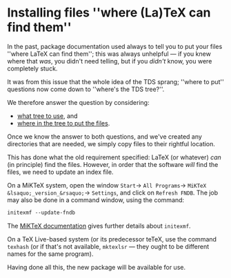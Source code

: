 # Installing files ''where (La)TeX can find them''




In the past, package documentation used always to tell you to put your
files ''where LaTeX can find them''; this was always unhelpful&nbsp;&mdash;
if you knew where that _was_, you didn't need telling, but if you
_didn't_ know, you were completely stuck.


It was from this issue that the whole idea of the TDS sprang;
''where to put'' questions now come down to ''where's the TDS
tree?''.


We therefore answer the question by considering:
  

-  [what tree to use](./FAQ-what-TDS.html), and
-  [where in the tree to put the files](./FAQ-install-where.html).




Once we know the answer to both questions, and we've created any
directories that are needed, we simply copy files to their rightful
location.


This has done what the old requirement specified: LaTeX (or
whatever) _can_ (in principle) find the files.  However, in order
that the software _will_ find the files, we need to update an
index file.


On a MiKTeX system, open the window
  `Start`&rarr;
  `All Programs`&rarr;
  `MiKTeX &lsaquo;_version_&rsaquo;`&rarr;
  `Settings`,
and click on `Refresh FNDB`.
The job may also be done in a command window, using the command:
```latex
initexmf --update-fndb
```
The 
[MiKTeX documentation](http://docs.miktex.org/manual/initexmf.html)
gives further details about `initexmf`.


On a TeX&nbsp;Live-based system (or its predecessor teTeX, use the command
`texhash` (or if that's not available, `mktexlsr`&nbsp;&mdash;
they ought to be different names for the same program).


Having done all this, the new package will be available for use.



